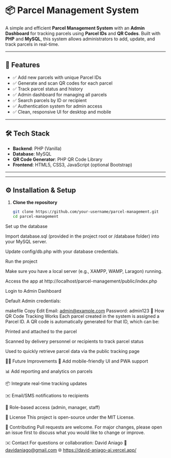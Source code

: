 # 📦 Parcel Management System

A simple and efficient **Parcel Management System** with an **Admin Dashboard** for tracking parcels using **Parcel IDs** and **QR Codes**. Built with **PHP** and **MySQL**, this system allows administrators to add, update, and track parcels in real-time.

---

## 🚀 Features

- ✅ Add new parcels with unique Parcel IDs
- ✅ Generate and scan QR codes for each parcel
- ✅ Track parcel status and history
- ✅ Admin dashboard for managing all parcels
- ✅ Search parcels by ID or recipient
- ✅ Authentication system for admin access
- ✅ Clean, responsive UI for desktop and mobile

---

## 🛠️ Tech Stack

- **Backend**: PHP (Vanilla)
- **Database**: MySQL
- **QR Code Generator**: PHP QR Code Library
- **Frontend**: HTML5, CSS3, JavaScript (optional Bootstrap)

---


---

## ⚙️ Installation & Setup

1. **Clone the repository**
   ```bash
   git clone https://github.com/your-username/parcel-management.git
   cd parcel-management
Set up the database

Import database.sql (provided in the project root or /database folder) into your MySQL server.

Update config/db.php with your database credentials.

Run the project

Make sure you have a local server (e.g., XAMPP, WAMP, Laragon) running.

Access the app at http://localhost/parcel-management/public/index.php

Login to Admin Dashboard

Default Admin credentials:

makefile
Copy
Edit
Email: admin@example.com
Password: admin123
🧪 How QR Code Tracking Works
Each parcel created in the system is assigned a Parcel ID. A QR code is automatically generated for that ID, which can be:

Printed and attached to the parcel

Scanned by delivery personnel or recipients to track parcel status

Used to quickly retrieve parcel data via the public tracking page

🧑‍💻 Future Improvements
📱 Add mobile-friendly UI and PWA support

📊 Add reporting and analytics on parcels

📦 Integrate real-time tracking updates

✉️ Email/SMS notifications to recipients

🔐 Role-based access (admin, manager, staff)

📄 License
This project is open-source under the MIT License.

🤝 Contributing
Pull requests are welcome. For major changes, please open an issue first to discuss what you would like to change or improve.

✉️ Contact
For questions or collaboration:
David Aniago
📧 davidaniago@gmail.com
🌐 https://david-aniago-ai.vercel.app/
